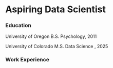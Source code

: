 # Aspiring Data Scientist

### Education
University of Oregon
B.S. Psychology, 2011

University of Colorado
M.S. Data Science , 2025

### Work Experience


